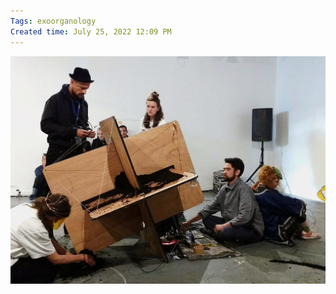 ```yaml
---
Tags: exoorganology
Created time: July 25, 2022 12:09 PM
---
```

![Untitled](3-works/p1/real-time%20is%20getting%20realer%20all%20the%20time%20788993292aa1491781a1e22b106f7e3d/Untitled.png)
